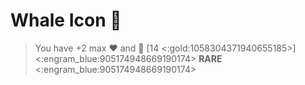 # Whale Icon 🐳 
> You have +2 max ❤️ and 🔷 [14 <:gold:1058304371940655185>]
<:engram_blue:905174948669190174> __RARE__ <:engram_blue:905174948669190174>